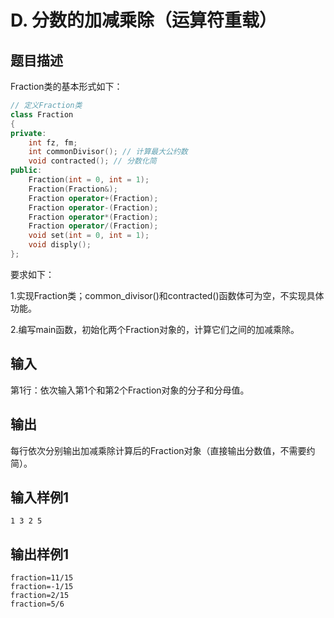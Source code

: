 # D. 分数的加减乘除（运算符重载）

## 题目描述

Fraction类的基本形式如下：

```cpp
// 定义Fraction类
class Fraction
{
private:
    int fz, fm;
    int commonDivisor(); // 计算最大公约数
    void contracted(); // 分数化简
public:
    Fraction(int = 0, int = 1);
    Fraction(Fraction&);
    Fraction operator+(Fraction);
    Fraction operator-(Fraction);
    Fraction operator*(Fraction);
    Fraction operator/(Fraction);
    void set(int = 0, int = 1);
    void disply();
};
```

要求如下：

1.实现Fraction类；common_divisor()和contracted()函数体可为空，不实现具体功能。

2.编写main函数，初始化两个Fraction对象的，计算它们之间的加减乘除。

## 输入

第1行：依次输入第1个和第2个Fraction对象的分子和分母值。

## 输出

每行依次分别输出加减乘除计算后的Fraction对象（直接输出分数值，不需要约简）。



## 输入样例1 

```
1 3 2 5
```

## 输出样例1

```
fraction=11/15
fraction=-1/15
fraction=2/15
fraction=5/6
```

